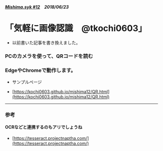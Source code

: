 ##### [Mishima.syk #12](https://connpass.com/event/83396/)　2018/06/23
# 「気軽に画像認識　@tkochi0603」

* 以前書いた記事を書き換えました。

### PCのカメラを使って、QRコードを読む
### EdgeやChromeで動作します。
* サンプルページ
 + [https://kochi0603.github.io/mishima12/QR.html](https://kochi0603.github.io/mishima12/QR.html)

---
### 参考
#### OCRなどと連携するのもアリでしょうね
 + [https://tesseract.projectnaptha.com/](https://tesseract.projectnaptha.com/)
